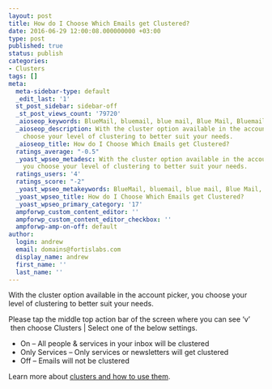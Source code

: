 ```yaml
---
layout: post
title: How do I Choose Which Emails get Clustered?
date: 2016-06-29 12:00:08.000000000 +03:00
type: post
published: true
status: publish
categories:
- Clusters
tags: []
meta:
  meta-sidebar-type: default
  _edit_last: '1'
  st_post_sidebar: sidebar-off
  _st_post_views_count: '79720'
  _aioseop_keywords: BlueMail, bluemail, blue mail, Blue Mail, Bluemail app
  _aioseop_description: With the cluster option available in the account picker, you
    choose your level of clustering to better suit your needs.
  _aioseop_title: How do I Choose Which Emails get Clustered?
  ratings_average: "-0.5"
  _yoast_wpseo_metadesc: With the cluster option available in the account picker,
    you choose your level of clustering to better suit your needs.
  ratings_users: '4'
  ratings_score: "-2"
  _yoast_wpseo_metakeywords: BlueMail, bluemail, blue mail, Blue Mail, Bluemail app
  _yoast_wpseo_title: How do I Choose Which Emails get Clustered?
  _yoast_wpseo_primary_category: '17'
  ampforwp_custom_content_editor: ''
  ampforwp_custom_content_editor_checkbox: ''
  ampforwp-amp-on-off: default
author:
  login: andrew
  email: domains@fortislabs.com
  display_name: andrew
  first_name: ''
  last_name: ''
---
```

<p>With the cluster option available in the account picker, you choose your level of clustering to better suit your needs.</p>
<p>Please tap the middle top action bar of the screen where you can see ‘v’  then choose Clusters | Select one of the below settings.</p>
<ul>
<li>On – All people &amp; services in your inbox will be clustered</li>
<li>Only Services – Only services or newsletters will get clustered</li>
<li>Off – Emails will not be clustered</li>
</ul>
<p>Learn more about <a href="/what-are-clusters/">clusters and how to use th</a><a href="/what-are-clusters/">em</a>.</p>
